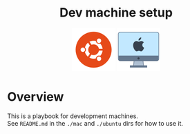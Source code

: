 <h1 align="center">Dev machine setup</h1>
<p align="center"><img src="./docs/ubuntu.png" alt="Systems"> <img src="./docs/mac.png" alt="Systems"></p>

# Overview
This is a playbook for development machines.  
See `README.md` in the `./mac` and `./ubuntu` dirs for how to use it.
